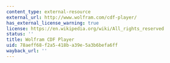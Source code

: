 ```yaml
---
content_type: external-resource
external_url: http://www.wolfram.com/cdf-player/
has_external_license_warning: true
license: https://en.wikipedia.org/wiki/All_rights_reserved
status: ''
title: Wolfram CDF Player
uid: 78aeff68-f2a5-418b-a39e-5a3b6befa6ff
wayback_url: ''
---
```

